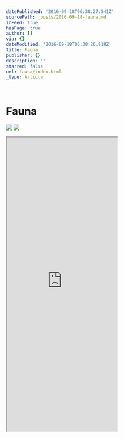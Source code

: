 ```yaml
---
datePublished: '2016-09-18T06:38:27.541Z'
sourcePath: _posts/2016-09-18-fauna.md
inFeed: true
hasPage: true
author: []
via: {}
dateModified: '2016-09-18T06:38:26.918Z'
title: Fauna
publisher: {}
description: ''
starred: false
url: fauna/index.html
_type: Article

---
```

# Fauna
![](https://the-grid-user-content.s3-us-west-2.amazonaws.com/d4a83ecd-682f-4b1b-87c4-565e9932857c.jpg)
![](https://the-grid-user-content.s3-us-west-2.amazonaws.com/b90ac8a8-f979-4f91-8450-fb3a2fe0478b.jpg)

<iframe src="https://the-grid.github.io/ed-userhtml/?g=eJxNUctu2zAQvPsrCBWNJcAmJfmZWHIBowqQi3tIihyCIqDJlUXHJgUuLcUo-u-lEgXJjbs7nJ2ZzaRqiJJ5UO7G1hgXrDPmW-tBhsKq2q3D8qyFU0aHckRw5LER-TsgpOGWHHxdHpDkRNI9uOIIJ9AON5cHvt_yE4QYPcV_Vh6tShJ-xWwudzL0VBGx4M5Wd5ieSFjgDnqcZ1j5AVXSz5R8h1G0wpcBY8JoDcLRkgvYGfNCNTgG-vn3PUP5Qg_47bXcnY55ctWARW8ib1K6uOJ1fSfzZLZIZ9fLyXISp5PldRx07N4Orbn1q7dGAlUawboNlMZC2NuNVoN_oTTi3AkckeF7UEP_-pAxPqBfP4yiVcb6GAdZF7Q4csS3rBslwQREcsfHlYUyDyrnarxhrG3bTz_CnFjhtV9cpfT-lwCukb39RZbE83g6Sbzy-TJJp1P2oxLPHdW2eLy_LYqf88UsnbN-Saukq_IgiePvfQcr044dvDoviB8RPk7_HyXIq3U" height="800" style=""></iframe>